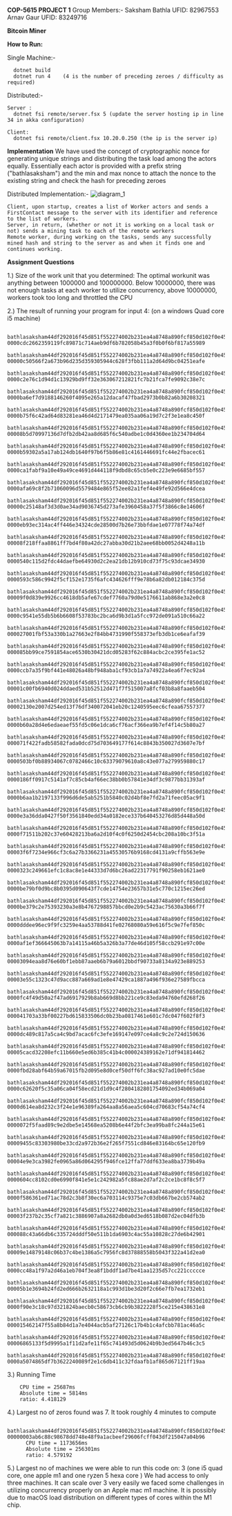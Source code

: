 **COP-5615 PROJECT 1**
Group Members:- 
Saksham Bathla  UFID: 82967553
Arnav Gaur      UFID: 83249716

**Bitcoin Miner**

**How to Run:**

  Single Machine:-
    
      dotnet build
      dotnet run 4    (4 is the number of preceding zeroes / difficulty as required)
  
  Distributed:- 

    Server : 
      dotnet fsi remote/server.fsx 5 (update the server hosting ip in line 34 in akka configuration)
    
    Client:
      dotnet fsi remote/client.fsx 10.20.0.250 (the ip is the server ip)


**Implementation**
  We have used the concept of cryptographic nonce for generating unique strings and distributing the task load among the actors equally.
  Essentially each actor is provided with a prefix string ("bathlasaksham") and the min and max nonce to attach the nonce to the existing string and check 
  the hash for preceding zeroes
  
  Distributed Implementation:-
    ![diagram_1](https://user-images.githubusercontent.com/24275651/134545918-1dd970e4-bd70-4fa6-b69d-3a2bf3dd4c16.jpg)
    
    Client, upon startup, creates a list of Worker actors and sends a FirstContact message to the server with its identifier and reference to the list of workers. 
    Server, in return, (whether or not it is working on a local task or not) sends a mining task to each of the remote workers
    Remote worker, during working on the tasks, sends any successfully mined hash and string to the server as and when it finds one and continues working. 

**Assignment Questions**

  1.) Size of the work unit that you determined: The optimal workunit was anything between 1000000 and 100000000. Below 10000000, there was not enough tasks at each worker 
      to utilize concurrency, above 10000000, workers took too long and throttled the CPU
  
  2.) The result of running your program for input 4: (on a windows Quad core i5 machine)

        bathlasaksham44df292016f45d851f552274002b231ea4a8748a890fcf850d102f0e45c1f32231772 0000cdc2662359119fc89871c714aeb9df6b782058b45a3f0b0f6bf817a55989
        bathlasaksham44df292016f45d851f552274002b231ea4a8748a890fcf850d102f0e45c1f3223038959 00000c50566f2a673b96d235d359305944c628f3fbb111a2d64d9bc04251eafe
        bathlasaksham44df292016f45d851f552274002b231ea4a8748a890fcf850d102f0e45c1f3221550710 0000c2e76c1d94d1c13929bd9ff32e363067212821fc7b21fca7fe9092c38e7c
        bathlasaksham44df292016f45d851f552274002b231ea4a8748a890fcf850d102f0e45c1f3221550727 0000ba6ef7d9188146260f4095e265a12dacaf47fbad2973b0b82a6b30208321
        bathlasaksham44df292016f45d851f552274002b231ea4a8748a890fcf850d102f0e45c1f3222051772 0000b75f6c42ad64d83281ea46d4d2171479ea035aa06a19d7c2f3e1ea8c450f
        bathlasaksham44df292016f45d851f552274002b231ea4a8748a890fcf850d102f0e45c1f3223061217 00008b5d70997136d7dfb2db42aa8d685f6c540adbe1c0d4360ee1b234704d64
        bathlasaksham44df292016f45d851f552274002b231ea4a8748a890fcf850d102f0e45c1f322566990 0000b59302a5a17ab124db1640f97b6f5b86e81c4161446691fc44e2fbacec61
        bathlasaksham44df292016f45d851f552274002b231ea4a8748a890fcf850d102f0e45c1f3223566870 0000ca1fabf9a10e49a49ce4691d444118f9dbd8c65cb5e0c223e9e6685bf557
        bathlasaksham44df292016f45d851f552274002b231ea4a8748a890fcf850d102f0e45c1f3222073389 0000afa69c8f2b71060096d5579484e865f52ee82a1fef4e49fe92d566e4dcea
        bathlasaksham44df292016f45d851f552274002b231ea4a8748a890fcf850d102f0e45c1f3223580233 00000c25148af3d3d0ae34ad9036745d273afe3960458a37f5f3866c8e14606f
        bathlasaksham44df292016f45d851f552274002b231ea4a8748a890fcf850d102f0e45c1f3223600230 0000eb93ec314ac4ff446e34324cde28500d7b26e73bbfdae1e07778f74a74df
        bathlasaksham44df292016f45d851f552274002b231ea4a8748a890fcf850d102f0e45c1f322625441 00008f218ffaa8861ff7bd4f80a42dc27abba30d21b2aee68bb0052d4248a11b
        bathlasaksham44df292016f45d851f552274002b231ea4a8748a890fcf850d102f0e45c1f3223630960 0000540c115d2fdc44daefbe64930d2c2ea21db12b910cd73f75c93dcae34930
        bathlasaksham44df292016f45d851f552274002b231ea4a8748a890fcf850d102f0e45c1f322662354 0000593c586c9942f5cf152e1735f6afc434626fff9e78b6a82db012184c375d
        bathlasaksham44df292016f45d851f552274002b231ea4a8748a890fcf850d102f0e45c1f322162472 00009f0d839e9926cc4618db5afe67cdef7760a79d0e5176611ab868e3a2e0c8
        bathlasaksham44df292016f45d851f552274002b231ea4a8748a890fcf850d102f0e45c1f322169341 0000c9541e55db5b6b6608f53783bc2bca6d9b3d1a5fcc972de091a510c66a22
        bathlasaksham44df292016f45d851f552274002b231ea4a8748a890fcf850d102f0e45c1f3221677728 000027001fbf53a330b1a27663e2f84bb4731990f558373efb3db1ce6eafaf39
        bathlasaksham44df292016f45d851f552274002b231ea4a8748a890fcf850d102f0e45c1f3221186280 000085bb99ce7591854ace6530b30421dcd05283f62c884acbc2ce395fe1ac52
        bathlasaksham44df292016f45d851f552274002b231ea4a8748a890fcf850d102f0e45c1f3221197818 0000ccb7a35f9bf441e48026a48bf948aba1cf93cb1a7a74922a4ea6f7ec92a4
        bathlasaksham44df292016f45d851f552274002b231ea4a8748a890fcf850d102f0e45c1f3223695184 00001c00fb6940d024ddaed531b52512d471f7f515007a8fcf03b8a8faaeb504
        bathlasaksham44df292016f45d851f552274002b231ea4a8748a890fcf850d102f0e45c1f322203078 00002130e2007d254ed13f76df340072041eb20c1240595eec6cfeaa67557377
        bathlasaksham44df292016f45d851f552274002b231ea4a8748a890fcf850d102f0e45c1f322707607 0000b60a28d4e6edaeaef55fd5c06e1dca6cf76acf366ea9b7ef4f14c5b80a27
        bathlasaksham44df292016f45d851f552274002b231ea4a8748a890fcf850d102f0e45c1f3222715026 000071f422fadb58582fada0dcd75d703649177f614c8843b350027d3607e7bf
        bathlasaksham44df292016f45d851f552274002b231ea4a8748a890fcf850d102f0e45c1f322716447 0000503bf0b88934067c0782466c10c63379079610a8c43e077a279959880c17
        bathlasaksham44df292016f45d851f552274002b231ea4a8748a890fcf850d102f0e45c1f3221718304 0000186ff0917c5141af7c85cb4af66ec38bb0b57841e34df3c9877bb31393af
        bathlasaksham44df292016f45d851f552274002b231ea4a8748a890fcf850d102f0e45c1f3221722044 0000b6aa1b2197133f996d6de5ab5251b5840c02d4bf8e7fd2a71feec05ac9f1
        bathlasaksham44df292016f45d851f552274002b231ea4a8748a890fcf850d102f0e45c1f3223226852 0000e3a36dda0427f50f3561840edd34a0182ece337b640453276d85d448a50d
        bathlasaksham44df292016f45d851f552274002b231ea4a8748a890fcf850d102f0e45c1f3221249659 0000f71511b202c37e60428213ba6a2d10f4c0f6250d2454cbc208a10bc3f51a
        bathlasaksham44df292016f45d851f552274002b231ea4a8748a890fcf850d102f0e45c1f3222758339 00003f6f7234e966cf3c6a27b3366231a45530576b9168cd4131a9cffb563e9e
        bathlasaksham44df292016f45d851f552274002b231ea4a8748a890fcf850d102f0e45c1f3221269425 0000323c249661efc1c8ac8e1e44333d7d6bc26ad22317791f90258eb1621ae0
        bathlasaksham44df292016f45d851f552274002b231ea4a8748a890fcf850d102f0e45c1f322767106 0000be79bf0d9bc8b0395d090643f7cde14754e23657b31e5c770c1215ec26ed
        bathlasaksham44df292016f45d851f552274002b231ea4a8748a890fcf850d102f0e45c1f322269787 0000be379c2e75393230a3e8b4767298857bbcd0e2b9c5423ac75630a3b66f7f
        bathlasaksham44df292016f45d851f552274002b231ea4a8748a890fcf850d102f0e45c1f3221279907 0000dddee96ec9f9fc3259e4aa53788d41fe02768080a59e616f5c9e7fef850c
        bathlasaksham44df292016f45d851f552274002b231ea4a8748a890fcf850d102f0e45c1f322291347 0000af1ef366645063b7a14115a46b5a326b3a77de46d105f58ccb291e97c00e
        bathlasaksham44df292016f45d851f552274002b231ea4a8748a890fcf850d102f0e45c1f3221788019 00003094eaa8d76e60bf1ebb87aaeb6b79a6012bbdf90733a8134a923e889253
        bathlasaksham44df292016f45d851f552274002b231ea4a8748a890fcf850d102f0e45c1f322295139 00003e55c1323c47d9acc887a669ad1e8e47429ca1887a496f936e27589fbcca
        bathlasaksham44df292016f45d851f552274002b231ea4a8748a890fcf850d102f0e45c1f3221308975 0000fc4f49d50a2f47ad6917929b8ab669d8bb221ce9c83eda94760efd268f26
        bathlasaksham44df292016f45d851f552274002b231ea4a8748a890fcf850d102f0e45c1f3223807216 000041703a33bf00227bd615833506dc0b23ba0817461e601c7dc047f602f8f3
        bathlasaksham44df292016f45d851f552274002b231ea4a8748a890fcf850d102f0e45c1f3222819677 0000dc489c817a5ca4c9bd7acac6fc3efe169147e097ce4a8c9c2e724d150636
        bathlasaksham44df292016f45d851f552274002b231ea4a8748a890fcf850d102f0e45c1f322835491 00005cacd32208efc11b660e5ed6b385c41b4c000024389162e71df941814462
        bathlasaksham44df292016f45d851f552274002b231ea4a8748a890fcf850d102f0e45c1f3221854444 0000fbd28abf64b59a67015fb2d095e8d0cef50dff6fc38ac927ad10e0fc5dae
        bathlasaksham44df292016f45d851f552274002b231ea4a8748a890fcf850d102f0e45c1f3221857635 0000c62620f5c35a06ca04f58ecd21d1d9c4f2804182801754092ed34b069a04
        bathlasaksham44df292016f45d851f552274002b231ea4a8748a890fcf850d102f0e45c1f3223359446 0000d614ea8d232c3f24e1e96389fa264aa8a56aea5c604cd70683cf54a74cf4
        bathlasaksham44df292016f45d851f552274002b231ea4a8748a890fcf850d102f0e45c1f322374665 0000072f5faad89c9e2dbe5e14568ea5208b6e44f2bfc3ea99ba8fc244a15e61
        bathlasaksham44df292016f45d851f552274002b231ea4a8748a890fcf850d102f0e45c1f3221876811 00009455c83303980be33cd2a972b36e2f265f7551cd846e83164bc65e120fb9
        bathlasaksham44df292016f45d851f552274002b231ea4a8748a890fcf850d102f0e45c1f3223891706 00004e9e3ca3982fe0965a86d064295f946fce12ffa77ddf633ea8ba3739b49a
        bathlasaksham44df292016f45d851f552274002b231ea4a8748a890fcf850d102f0e45c1f3221420102 0000604cc8102cd0e6990f841e5e1c242982a5fc88ae2d7af2c2ce1bc8f8c5f7
        bathlasaksham44df292016f45d851f552274002b231ea4a8748a890fcf850d102f0e45c1f3222430670 0000f586361ed71ac78d2c3b8f30ec6a703114c9375e7c03db667be2cb574ab2
        bathlasaksham44df292016f45d851f552274002b231ea4a8748a890fcf850d102f0e45c1f322420995 00003f237b2c35cf7a821c3886907a8a2682db0a0d3ed6518b087d2ec04dfb3b
        bathlasaksham44df292016f45d851f552274002b231ea4a8748a890fcf850d102f0e45c1f3223913869 000088c43a66db6c335724dddf50e511b1da6903c4ac55a10828c27de6b42901
        bathlasaksham44df292016f45d851f552274002b231ea4a8748a890fcf850d102f0e45c1f3222931277 00009e14879148c06b37c4be1386a5c7956fc8d37888558b5043f322a41d2ea0
        bathlasaksham44df292016f45d851f552274002b231ea4a8748a890fcf850d102f0e45c1f322936752 0000cc48a1f97a2d46a1eb704f3ea8f1bddf1ad7be41aa1235d57cc221ccccce
        bathlasaksham44df292016f45d851f552274002b231ea4a8748a890fcf850d102f0e45c1f3222463457 00005b1e3694b24fd2ed666b2632118a1c993d1be3d20f2c66e7fb7ea1732eb1
        bathlasaksham44df292016f45d851f552274002b231ea4a8748a890fcf850d102f0e45c1f322483797 0000f90e3c18c97d321824baecb0c58673cb6cb9b3822228f5ce215e438631e8
        bathlasaksham44df292016f45d851f552274002b231ea4a8748a890fcf850d102f0e45c1f322498731 000015462147f55a8b84d1a7e4044acb5af27126c17b4b1c4afcbb781ac46a5c
        bathlasaksham44df292016f45d851f552274002b231ea4a8748a890fcf850d102f0e45c1f3223484306 00006865133f5d9995a1f11d2afe11f65c741493d5d0624b9b3ed5647b46c3c5
        bathlasaksham44df292016f45d851f552274002b231ea4a8748a890fcf850d102f0e45c1f322991528 0000a5074865df7b3622240089f2e1c6db411c32fdaafb1af865d67121ff19aa
        
        
   3.) Running Time
 
        CPU time = 25687ms
        Absolute time = 5814ms
        ratio: 4.418129
  
   4.) Largest no of zeros found was 7. It took roughly 4 minutes to compute

          bathlasaksham44df292016f45d851f552274002b231ea4a8748a890fcf850d102f0e45c1f322120669116 00000003ab6c88c98678dd748e48f9a1acbeef29606fcff043df215047a04b96
          CPU time = 1173656ms
          Absolute time = 256301ms
          ratio: 4.579192

   5.) Largest no of machines we were able to run this code on: 3 (one i5 quad core, one apple m1 and one ryzen 5 hexa core ) 
        We had access to only three machines. It can scale over 3 very easily
        we faced some challenges in utilizing concurrency properly on an Apple mac m1 machine. It is possibly due to macOS load
        distribution on different types of cores within the M1 chip. 
  
   

